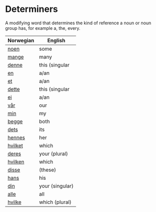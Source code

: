 # Determiners

A modifying word that determines the kind of reference a noun or noun group has, for example a, the, every.

| Norwegian | English |
| --- | --- |
| [noen](https://www.ordnett.no/search?language=no&phrase=noen) | some |  |
| [mange](https://www.ordnett.no/search?language=no&phrase=mange) | many |  |
| [denne](https://www.ordnett.no/search?language=no&phrase=denne) | this (singular |  masculine and femenine) |
| [en](https://www.ordnett.no/search?language=no&phrase=en) | a/an | m |
| [et](https://www.ordnett.no/search?language=no&phrase=et) | a/an | i |
| [dette](https://www.ordnett.no/search?language=no&phrase=dette) | this (singular |  neuter) |
| [ei](https://www.ordnett.no/search?language=no&phrase=ei) | a/an | f |
| [vår](https://www.ordnett.no/search?language=no&phrase=vår) | our |  |
| [min](https://www.ordnett.no/search?language=no&phrase=min) | my |  |
| [begge](https://www.ordnett.no/search?language=no&phrase=begge) | both |  |
| [dets](https://www.ordnett.no/search?language=no&phrase=dets) | its | i |
| [hennes](https://www.ordnett.no/search?language=no&phrase=hennes) | her | f |
| [hvilket](https://www.ordnett.no/search?language=no&phrase=hvilket) | which | i |
| [deres](https://www.ordnett.no/search?language=no&phrase=deres) | your (plural) | None |
| [hvilken](https://www.ordnett.no/search?language=no&phrase=hvilken) | which | m |
| [disse](https://www.ordnett.no/search?language=no&phrase=disse) | (these) |  |
| [hans](https://www.ordnett.no/search?language=no&phrase=hans) | his | m |
| [din](https://www.ordnett.no/search?language=no&phrase=din) | your (singular) |  |
| [alle](https://www.ordnett.no/search?language=no&phrase=alle) | all |  |
| [hvilke](https://www.ordnett.no/search?language=no&phrase=hvilke) | which (plural) |  |

